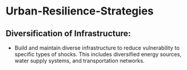 # Urban-Resilience-Strategies

## Diversification of Infrastructure:
 - Build and maintain diverse infrastructure to reduce vulnerability to specific types of shocks. This includes diversified energy sources, water supply systems, and transportation networks.

